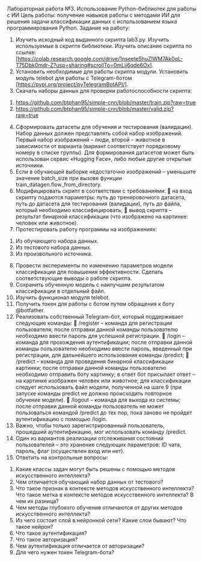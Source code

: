 Лабораторная работа №3. Использование Python-библиотек для работы с ИИ
Цель работы: получение навыков работы с методами ИИ для решения задачи классификации данных с использованием языка программирования Python.
Задание на работу:
1.	Изучить исходный код выданного скрипта lab3.py. Изучить используемые в скрипте библиотеки. Изучить описание скрипта по ссылке: [https://colab.research.google.com/drive/1nseete5huZlWM7Ak0qL-T75Dbk0mdr-Z?usp=sharing#scrollTo=0mLij6qde6Ox].
2.	Установить необходимые для работы скрипта модули. Установить модуль telebot для работы с Telegram-ботом [https://pypi.org/project/pyTelegramBotAPI/].
3.	Скачать наборы данных для проверки работоспособности скрипта:
1)	https://github.com/btphan95/simple-cnn/blob/master/train.zip?raw=true
2)	https://github.com/btphan95/simple-cnn/blob/master/valid.zip?raw=true
4.	Сформировать датасеты для обучения и тестирования (валидации). Набор данных должен представлять собой набор изображений. Первый набор изображений – люди, второй – животное в зависимости от варианта (вариант соответствует порядковому номеру в списке группы). Для формирования датасетов может быть использован сервис «Hugging Face», либо любые другие открытые источники.
5.	Если в обучающей выборке недостаточно изображений – уменьшите значение batch_size при вызове функции train_datagen.flow_from_directory.
6.	Модифицировать скрипт в соответствии с требованиями:
	на вход скрипту подаются параметры: путь до тренировочного датасета, путь до датасета для тестирования (валидации), путь до файла, который необходимо классифицировать;
	вывод скрипта – результат бинарной классификации (что изображено на картинке: человек или животное).
7.	Протестировать работу программы на изображениях:
1)	Из обучающего набора данных.
2)	Из тестового набора данных.
3)	Из произвольного источника.
8.	Провести эксперименты по изменению параметров модели классификации для повышения эффективности. Сделать соответствующие выводы о работе скрипта.
9.	Сохранить обученную модель с наилучшим результатом классификации в отдельный файл.
10.	Изучить функционал модуля telebot.
11.	Получить токен для работы с ботом путем обращения к боту @botfather.
12.	Реализовать собственный Telegram-бот, который поддерживает следующие команды:
	/register – команда для регистрации пользователя; после отправки данной команды пользователю необходимо ввести пароль для успешной регистрации.
	/login – команда для прохождения аутентификации; после отправки данной команды пользователю необходимо ввести пароль, введенный при регистрации, для дальнейшего использования команды /predict;
	/predict – команда для проведения бинарной классификации картинки; после отправки данной команды пользователю необходимо отправить боту картинку; в ответ бот присылает ответ – на картинке изображен человек или животное; для классификации следует использовать файл модели, полученной на шаге 9 (при запуске команды predict не должно происходить повторное обучение модели).
	/logout – команда для выхода из системы; после отправки данной команды пользователь не может пользоваться командой /predict до тех пор, пока заново не пройдет аутентификацию с помощью /login.
13.	Важно, чтобы только зарегистрированный пользователь, прошедший аутентификацию, мог использовать команду /predict.
14.	Один из вариантов реализации отслеживания состояний пользователей – это хранение следующих параметров: ID чата, пароль, флаг (осуществлен вход или нет).
15.	Ответить на контрольные вопросы:
1)	Какие классы задач могут быть решены с помощью методов искусственного интеллекта?
2)	Чем отличается обучающий набор данных от тестового?
3)	Что такое признак в контексте методов искусственного интеллекта? Что такое метка в контексте методов искусственного интеллекта? В чем их разница?
4)	Чем методы глубокого обучения отличаются от других методов искусственного интеллекта?
5)	Из чего состоит слой в нейронной сети? Какие слои бывают? Что такое нейрон?
6)	Что такое аутентификация?
7)	Что такое авторизация?
8)	Чем аутентификация отличается от авторизации?
9)	Для чего нужен токен Telegram-бота?
